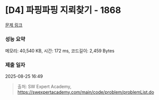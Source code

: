 # [D4] 파핑파핑 지뢰찾기 - 1868 

[문제 링크](https://swexpertacademy.com/main/code/problem/problemDetail.do?contestProbId=AV5LwsHaD1MDFAXc) 

### 성능 요약

메모리: 40,540 KB, 시간: 172 ms, 코드길이: 2,459 Bytes

### 제출 일자

2025-08-25 16:49



> 출처: SW Expert Academy, https://swexpertacademy.com/main/code/problem/problemList.do